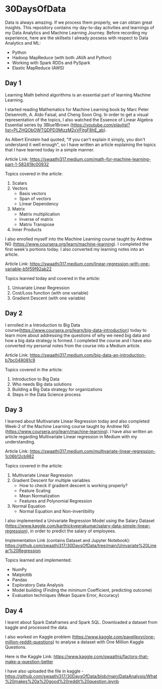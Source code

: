 # 30DaysOfData
Data is always amazing. If we process them properly, we can obtain great insights. This repository contains my day-to-day activities and learnings of my Data Analytics and Machine Learning Journey.
Before recording my experience, here are the skillsets I already possess with respect to Data Analytics and ML:
- Python 
- Hadoop MapReduce (with both JAVA and Python)
- Working with Spark RDDs and PySpark
- Elastic MapReduce (AWS)

## Day 1

Learning Math behind algorithms is an essential part of learning Machine Learning. 

I started reading Mathematics for Machine Learning book by Marc Peter Deisenroth, A. Aldo Faisal, and Cheng Soon Ong. In order to get a visual representation of the topics, I also watched the Essence of Linear Algebra Essential series by 3Blue1Brown (https://youtube.com/playlist?list=PLZHQObOWTQDPD3MizzM2xVFitgF8hE_ab). 

As Albert Einstein had quoted, "If you can't explain it simply, you don't understand it well enough", so I have written an article explaining the topics that I have learned today in a simple manner. 

Article Link:
https://swaathi317.medium.com/math-for-machine-learning-part-1-582419c00932

Topics covered in the article:
  1. Scalars
  2. Vectors
      * Basis vectors
      * Span of vectors
      * Linear Dependency
  3. Matrix
      * Matrix multiplication
      * Inverse of matrix
      * Matrix Transpose
  4. Inner Products

I also enrolled myself into the Machine Learning course taught by Andrew NG (https://www.coursera.org/learn/machine-learning). I completed the first week's portions today. I also converted my learning notes into an article.

Article Link:
https://swaathi317.medium.com/linear-regression-with-one-variable-b5f59f92ab22

Topics learned today and covered in the article:
1. Univariate Linear Regression
2. Cost/Loss function (with one variable)
3. Gradient Descent (with one variable)


## Day 2

I enrolled in a Introduction to Big Data course(https://www.coursera.org/learn/big-data-introduction) today to learn more about addressing the questions of why we need big data and how a big data strategy is formed. I completed the course and I have also converted my personal notes from the course into a Medium article.

Article Link:
https://swaathi317.medium.com/big-data-an-introduction-b7bc048081c9

Topics covered in the article:
1. Introduction to Big Data
2. Who needs Big data solutions
3. Building a Big Data strategy for organizations
4. Steps in the Data Science process

## Day 3

I learned about Multivariate Linear Regression today and also completed Week-2 of the Machine Learning course taught by Andrew NG (https://www.coursera.org/learn/machine-learning). I have also written an article regarding Multivariate Linear regression in Medium with my understanding. 

Article Link:
https://swaathi317.medium.com/multivariate-linear-regression-1c06b12cb982

Topics covered in the article:
1. Multivariate Linear Regression
2. Gradient Descent for multiple variables
    * How to check if gradient descent is working properly?
    * Feature Scaling 
    * Mean Normalization
    * Features and Polynomial Regression
3. Normal Equation
    * Normal Equation and Non-invertibility
 
 
I also implemented a Univariate Regression Model using the Salary Dataset (https://www.kaggle.com/karthickveerakumar/salary-data-simple-linear-regression), in order to predict the salary of employees. 

Implementation Link (contains Dataset and Jupyter Notebook): 
https://github.com/swaathi317/30DaysOfData/tree/main/Univariate%20Linear%20Regression

Topics learned and implemented:
- NumPy
- Matplotlib
- Pandas
- Exploratory Data Analysis
- Model building (Finding the minimum Coefficient, predicting outcome)
- Evaluation techniques (Mean Square Error, Accuracy)


## Day 4
I learnt about Spark Dataframes and Spark SQL. Downloaded a dataset from kaggle and processed the data.

I also worked on Kaggle problem (https://www.kaggle.com/pavellexyr/one-million-reddit-questions) to analyse a dataset with One Million Kaggle Questions. 

Here is the Kaggle Link:
https://www.kaggle.com/swaathis/factors-that-make-a-question-better

I have also uploaded the file in kaggle - https://github.com/swaathi317/30DaysOfData/blob/main/DataAnalysis/What%20makes%20a%20good%20reddit%20question.ipynb
